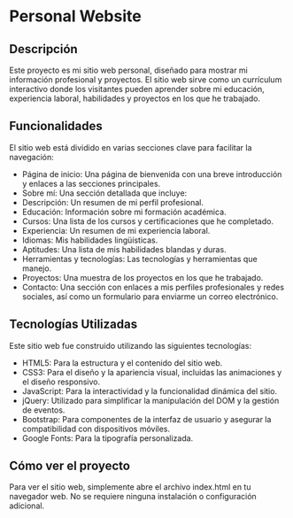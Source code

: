 # Personal Website

## Descripción
Este proyecto es mi sitio web personal, diseñado para mostrar mi información profesional y proyectos. El sitio web sirve como un currículum interactivo donde los visitantes pueden aprender sobre mi educación, experiencia laboral, habilidades y proyectos en los que he trabajado.

## Funcionalidades
El sitio web está dividido en varias secciones clave para facilitar la navegación:

- Página de inicio: Una página de bienvenida con una breve introducción y enlaces a las secciones principales.
- Sobre mí: Una sección detallada que incluye:
- Descripción: Un resumen de mi perfil profesional.
- Educación: Información sobre mi formación académica.
- Cursos: Una lista de los cursos y certificaciones que he completado.
- Experiencia: Un resumen de mi experiencia laboral.
- Idiomas: Mis habilidades lingüísticas.
- Aptitudes: Una lista de mis habilidades blandas y duras.
- Herramientas y tecnologías: Las tecnologías y herramientas que manejo.
- Proyectos: Una muestra de los proyectos en los que he trabajado.
- Contacto: Una sección con enlaces a mis perfiles profesionales y redes sociales, así como un formulario para enviarme un correo electrónico.

## Tecnologías Utilizadas
Este sitio web fue construido utilizando las siguientes tecnologías:

- HTML5: Para la estructura y el contenido del sitio web.
- CSS3: Para el diseño y la apariencia visual, incluidas las animaciones y el diseño responsivo.
- JavaScript: Para la interactividad y la funcionalidad dinámica del sitio.
- jQuery: Utilizado para simplificar la manipulación del DOM y la gestión de eventos.
- Bootstrap: Para componentes de la interfaz de usuario y asegurar la compatibilidad con dispositivos móviles.
- Google Fonts: Para la tipografía personalizada.

## Cómo ver el proyecto
Para ver el sitio web, simplemente abre el archivo index.html en tu navegador web. No se requiere ninguna instalación o configuración adicional.
